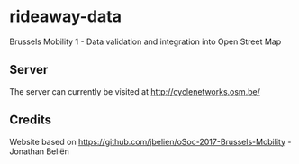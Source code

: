 # rideaway-data
Brussels Mobility 1 - Data validation and integration into Open Street Map

## Server
The server can currently be visited at http://cyclenetworks.osm.be/

## Credits
Website based on https://github.com/jbelien/oSoc-2017-Brussels-Mobility - Jonathan Beliën
